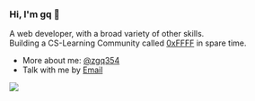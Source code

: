 ### Hi, I'm gq 👋

A web developer, with a broad variety of other skills.  
Building a CS-Learning Community called [0xFFFF](https://0xffff.one/) in spare time.

* More about me: [@zgq354](https://zgq.ink/about)
* Talk with me by [Email](mailto:zgq354@gmail.com)

<img src="https://github-readme-stats.vercel.app/api?username=zgq354&show_icons=true&hide_title=true&hide=contribs" />
